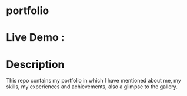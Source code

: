 # portfolio
# Live Demo :  

# Description
This repo contains my portfolio in which I have mentioned about me, my skills, my experiences and achievements, also a glimpse to the gallery.
